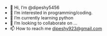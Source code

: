 - 👋 Hi, I’m @dipeshy5456
- 👀 I’m interested in programming/coding.
- 🌱 I’m currently learning python
- 💞️ I’m looking to collaborate on ...
- 📫 How to reach me dipeshy923@gmail.com

<!---
dipeshy5456/dipeshy5456 is a ✨ special ✨ repository because its `README.md` (this file) appears on your GitHub profile.
You can click the Preview link to take a look at your changes.
--->

